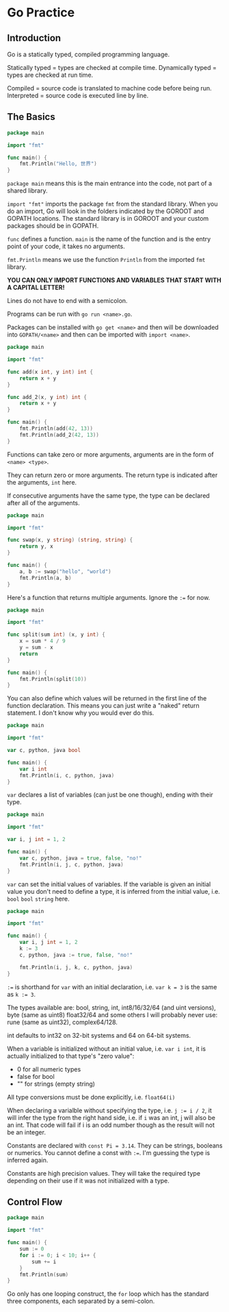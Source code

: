 # Go Practice

## Introduction

Go is a statically typed, compiled programming language.

Statically typed = types are checked at compile time. 
Dynamically typed = types are checked at run time.

Compiled = source code is translated to machine code before being run.
Interpreted = source code is executed line by line.

## The Basics

```go
package main

import "fmt"

func main() {
	fmt.Println("Hello, 世界")
}
```

`package main` means this is the main entrance into the code, not part of a shared library.

`import "fmt"` imports the package `fmt` from the standard library. When you do an import, Go will look in the folders indicated by the GOROOT and GOPATH locations. The standard library is in GOROOT and your custom packages should be in GOPATH.

`func` defines a function. `main` is the name of the function and is the entry point of your code, it takes no arguments. 

`fmt.Println` means we use the function `Println` from the imported `fmt` library.

**YOU CAN ONLY IMPORT FUNCTIONS AND VARIABLES THAT START WITH A CAPITAL LETTER!**

Lines do not have to end with a semicolon. 

Programs can be run with `go run <name>.go`.

Packages can be installed with `go get <name>` and then will be downloaded into `GOPATH/<name>` and then can be imported with `import <name>`. 

```go
package main

import "fmt"

func add(x int, y int) int {
	return x + y
}

func add_2(x, y int) int {
	return x + y
}

func main() {
    fmt.Println(add(42, 13))
    fmt.Println(add_2(42, 13))
}
```

Functions can take zero or more arguments, arguments are in the form of `<name> <type>`.

They can return zero or more arguments. The return type is indicated after the arguments, `int` here.

If consecutive arguments have the same type, the type can be declared after all of the arguments.

```go
package main

import "fmt"

func swap(x, y string) (string, string) {
	return y, x
}

func main() {
	a, b := swap("hello", "world")
	fmt.Println(a, b)
}
```

Here's a function that returns multiple arguments. Ignore the `:=` for now.

```go
package main

import "fmt"

func split(sum int) (x, y int) {
	x = sum * 4 / 9
	y = sum - x
	return
}

func main() {
	fmt.Println(split(10))
}
```

You can also define which values will be returned in the first line of the function declaration. This means you can just write a "naked" return statement. I don't know why you would ever do this.

```go
package main

import "fmt"

var c, python, java bool

func main() {
	var i int
	fmt.Println(i, c, python, java)
}
```

`var` declares a list of variables (can just be one though), ending with their type.

```go
package main

import "fmt"

var i, j int = 1, 2

func main() {
	var c, python, java = true, false, "no!"
	fmt.Println(i, j, c, python, java)
}
```

`var` can set the initial values of variables. If the variable is given an initial value you don't need to define a type, it is inferred from the initial value, i.e. `bool` `bool` `string` here.

```go
package main

import "fmt"

func main() {
	var i, j int = 1, 2
	k := 3
	c, python, java := true, false, "no!"

	fmt.Println(i, j, k, c, python, java)
}
```

`:=` is shorthand for `var` with an initial declaration, i.e. `var k = 3` is the same as `k := 3`.

The types available are: bool, string, int, int8/16/32/64 (and uint versions), byte (same as uint8) float32/64 and some others I will probably never use: rune (same as uint32), complex64/128.

int defaults to int32 on 32-bit systems and 64 on 64-bit systems.

When a variable is initialized without an initial value, i.e. `var i int`, it is actually initialized to that type's "zero value":
- 0 for all numeric types
- false for bool
- "" for strings (empty string)

All type conversions must be done explicitly, i.e. `float64(i)`

When declaring a varialble without specifying the type, i.e. `j := i / 2`, it will infer the type from the right hand side, i.e. if `i` was an int, j will also be an int. That code will fail if i is an odd number though as the result will not be an integer.

Constants are declared with `const Pi = 3.14`. They can be strings, booleans or numerics. You cannot define a const with `:=`. I'm guessing the type is inferred again.

Constants are high precision values. They will take the required type depending on their use if it was not initialized with a type.

## Control Flow

```go
package main

import "fmt"

func main() {
	sum := 0
	for i := 0; i < 10; i++ {
		sum += i
	}
	fmt.Println(sum)
}
```

Go only has one looping construct, the `for` loop which has the standard three components, each separated by a semi-colon.